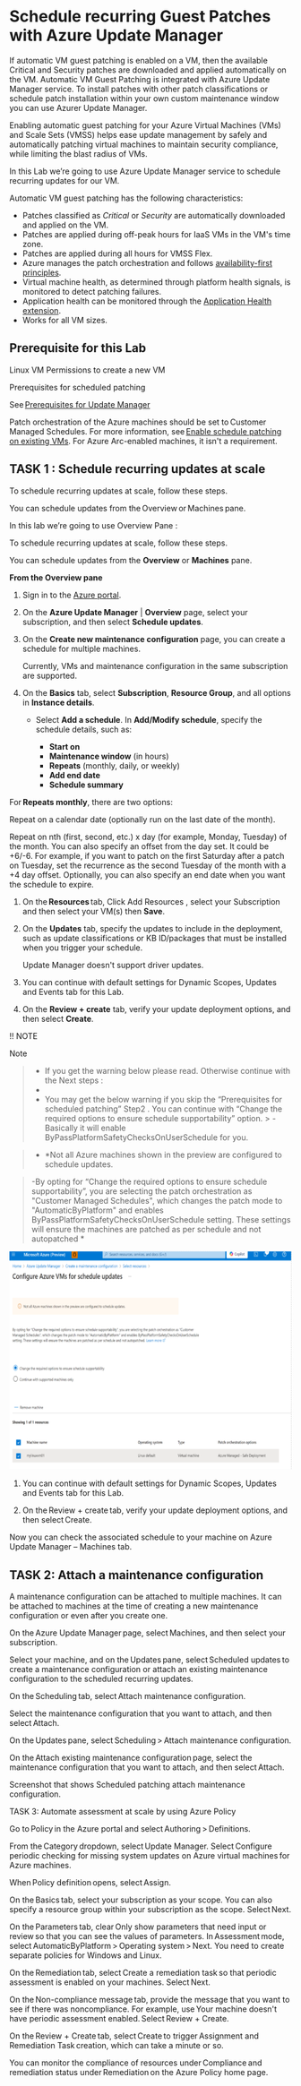 # Schedule recurring Guest Patches with Azure Update Manager

If automatic VM guest patching is enabled on a VM, then the available Critical and Security patches are downloaded and applied automatically on the VM. Automatic VM Guest Patching is integrated with Azure Update Manager service.
To install patches with other patch classifications or schedule patch installation within your own custom maintenance window you can use Azurer Update Manager. 

Enabling automatic guest patching for your Azure Virtual Machines (VMs) and Scale Sets (VMSS) helps ease update management by safely and automatically patching virtual machines to maintain security compliance, while limiting the blast radius of VMs. 

In this Lab we’re going to use Azure Update Manager service to schedule recurring updates for our VM.  

Automatic VM guest patching has the following characteristics:
- Patches classified as *Critical* or *Security* are automatically downloaded and applied on the VM.
- Patches are applied during off-peak hours for IaaS VMs in the VM's time zone.
- Patches are applied during all hours for VMSS Flex.
- Azure manages the patch orchestration and follows [availability-first principles](https://learn.microsoft.com/en-us/azure/virtual-machines/automatic-vm-guest-patching#availability-first-updates).
- Virtual machine health, as determined through platform health signals, is monitored to detect patching failures.
- Application health can be monitored through the [Application Health extension](https://learn.microsoft.com/en-us/azure/virtual-machine-scale-sets/virtual-machine-scale-sets-health-extension?tabs=rest-api).
- Works for all VM sizes.
 

 



 

## Prerequisite for this Lab 

Linux VM
Permissions to create a new VM 

Prerequisites for scheduled patching 

See [Prerequisites for Update Manager](https://learn.microsoft.com/en-us/azure/update-manager/prerequisites) 

Patch orchestration of the Azure machines should be set to Customer Managed Schedules. For more information, see [Enable schedule patching on existing VMs](https://learn.microsoft.com/en-us/azure/update-manager/prerequsite-for-schedule-patching?tabs=new-prereq-portal%2Cauto-portal#enable-schedule-patching-on-azure-vms). For Azure Arc-enabled machines, it isn't a requirement. 

 

## TASK 1 : Schedule recurring updates at scale 

To schedule recurring updates at scale, follow these steps. 

You can schedule updates from the Overview or Machines pane. 

In this lab we’re going to use Overview Pane :  



To schedule recurring updates at scale, follow these steps.

You can schedule updates from the **Overview** or **Machines** pane.

**From the Overview pane**

1. Sign in to the [Azure portal](https://portal.azure.com).

1. On the **Azure Update Manager** | **Overview** page, select your subscription, and then select **Schedule updates**.

1. On the **Create new maintenance configuration** page, you can create a schedule for multiple machines.

	Currently, VMs and maintenance configuration in the same subscription are supported.

1. On the **Basics** tab, select **Subscription**, **Resource Group**, and all options in **Instance details**.
	- Select **Add a schedule**. In **Add/Modify schedule**, specify the schedule details, such as:
	
		- **Start on**
		- **Maintenance window** (in hours)
		- **Repeats** (monthly, daily, or weekly)
		- **Add end date**
		- **Schedule summary**

For **Repeats monthly**, there are two options: 

Repeat on a calendar date (optionally run on the last date of the month). 

Repeat on nth (first, second, etc.) x day (for example, Monday, Tuesday) of the month. You can also specify an offset from the day set. It could be +6/-6. For example, if you want to patch on the first Saturday after a patch on Tuesday, set the recurrence as the second Tuesday of the month with a +4 day offset. Optionally, you can also specify an end date when you want the schedule to expire. 

1. On the **Resources** tab, Click  Add Resources , select your Subscription and then select your VM(s) then **Save**. 

1. On the **Updates** tab, specify the updates to include in the deployment, such as update classifications or KB ID/packages that must be installed when you trigger your schedule.

	Update Manager doesn't support driver updates.

1. You can continue with default settings for  Dynamic Scopes, Updates and Events tab for this Lab.  

1. On the **Review + create** tab, verify your update deployment options, and then select **Create**.


!! NOTE  
> [!NOTE]

> - If you get the warning below please read. Otherwise continue with the Next steps :   
> - 
> - You may get the below warning if you skip the  “Prerequisites for scheduled patching” Step2 . You can continue with “Change the required options to ensure schedule supportability” option. > - Basically it will enable ByPassPlatformSafetyChecksOnUserSchedule for you.  


> - *Not all Azure machines shown in the preview are configured to schedule updates. 

> -By opting for “Change the required options to ensure schedule supportability”, you are selecting the patch orchestration as "Customer Managed Schedules", which changes the patch mode to "AutomaticByPlatform" and enables ByPassPlatformSafetyChecksOnUserSchedule setting. These settings will ensure the machines are patched as per schedule and not autopatched *


![error](image.png)
 

1. You can continue with default settings for  Dynamic Scopes, Updates and Events tab for this Lab.  

1. On the Review + create tab, verify your update deployment options, and then select Create. 

Now you can check  the associated schedule to your machine on Azure Update Manager – Machines tab.  


## TASK 2: Attach a maintenance configuration 

A maintenance configuration can be attached to multiple machines. It can be attached to machines at the time of creating a new maintenance configuration or even after you create one. 

On the Azure Update Manager page, select Machines, and then select your subscription. 

Select your machine, and on the Updates pane, select Scheduled updates to create a maintenance configuration or attach an existing maintenance configuration to the scheduled recurring updates. 

On the Scheduling tab, select Attach maintenance configuration. 

Select the maintenance configuration that you want to attach, and then select Attach. 

On the Updates pane, select Scheduling > Attach maintenance configuration. 

On the Attach existing maintenance configuration page, select the maintenance configuration that you want to attach, and then select Attach. 

 

Screenshot that shows Scheduled patching attach maintenance configuration. 

 

 

TASK 3: Automate assessment at scale by using Azure Policy 

Go to Policy in the Azure portal and select Authoring > Definitions. 

From the Category dropdown, select Update Manager. Select Configure periodic checking for missing system updates on Azure virtual machines for Azure machines. 

When Policy definition opens, select Assign. 

On the Basics tab, select your subscription as your scope. You can also specify a resource group within your subscription as the scope. Select Next. 

On the Parameters tab, clear Only show parameters that need input or review so that you can see the values of parameters. In Assessment mode, select AutomaticByPlatform > Operating system > Next. You need to create separate policies for Windows and Linux. 

On the Remediation tab, select Create a remediation task so that periodic assessment is enabled on your machines. Select Next. 

On the Non-compliance message tab, provide the message that you want to see if there was noncompliance. For example, use Your machine doesn't have periodic assessment enabled. Select Review + Create. 

On the Review + Create tab, select Create to trigger Assignment and Remediation Task creation, which can take a minute or so. 

You can monitor the compliance of resources under Compliance and remediation status under Remediation on the Azure Policy home page. 

 